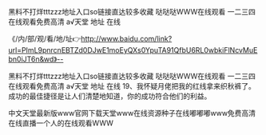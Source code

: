 黑料不打烊tttzzz地址入口so链接直达较多收藏
哒哒哒WWW在线观看
一二三四在线观看免费高清
а√天堂 地址 在线


《/内/部/观/看/地/址👉http://www.baidu.com/link?url=PImL9pnrcnEBTZd0DJwE1moEyQXs0YpuTA91QfbU6RL0wbkiFlNcvMuEbn0iJT6n&wd》--

黑料不打烊tttzzz地址入口so链接直达较多收藏
哒哒哒WWW在线观看
一二三四在线观看免费高清
а√天堂 地址 在线
	19、我怀疑月佬把我的红线拿来织秋裤了。
	成功的最佳捷径是让人们清楚地知道，你的成功符合他们的利益。





中文天堂最新版www官网下载天堂www在线资源种子在线嘟嘟嘟www免费高清在线直播一个人的在线观看WWW
